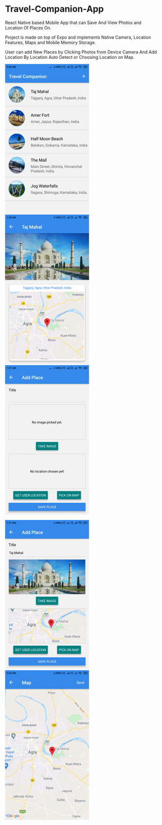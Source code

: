 # Travel-Companion-App

React Native based Mobile App that can Save And View Photos and Location Of Places On.

Project is made on top of Expo and implements Native Camera, Location Features, Maps and Mobile Memory Storage.

User can add New Places by Clicking Photos from Device Camera And Add Location By Location Auto Detect or Choosing Location on Map.

<img src="Screenshots/Screenshot_1.png" width="275"> <img src="Screenshots/Screenshot_2.png" width="275"> <img src="Screenshots/Screenshot_3.png" width="275">

<img src="Screenshots/Screenshot_4.png" width="275"> <img src="Screenshots/Screenshot_5.png" width="275">
